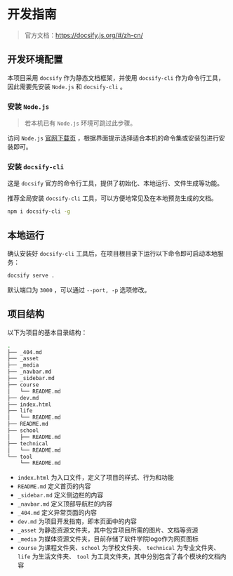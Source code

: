 # 开发指南

> 官方文档：https://docsify.js.org/#/zh-cn/

## 开发环境配置

本项目采用 `docsify` 作为静态文档框架，并使用 `docsify-cli` 作为命令行工具，因此需要先安装 `Node.js` 和 `docsify-cli` 。

### 安装 `Node.js`

> 若本机已有 `Node.js` 环境可跳过此步骤。

访问 `Node.js` [官网下载页](https://nodejs.org/zh-cn/download) ，根据界面提示选择适合本机的命令集或安装包进行安装即可。

### 安装 `docsify-cli`

这是 `docsify` 官方的命令行工具，提供了初始化、本地运行、文件生成等功能。

推荐全局安装 `docsify-cli` 工具，可以方便地常见及在本地预览生成的文档。

```bash
npm i docsify-cli -g
```

## 本地运行

确认安装好 `docsify-cli` 工具后，在项目根目录下运行以下命令即可启动本地服务：

```bash
docsify serve .
```

默认端口为 `3000` ，可以通过 `--port, -p` 选项修改。


## 项目结构

以下为项目的基本目录结构：

```bash
.
├── _404.md
├── _asset
├── _media
├── _navbar.md
├── _sidebar.md
├── course
│   └── README.md
├── dev.md
├── index.html
├── life
│   └── README.md
├── README.md
├── school
│   ├── README.md
├── technical
│   └── README.md
└── tool
    └── README.md
```

- `index.html` 为入口文件，定义了项目的样式、行为和功能
- `README.md` 定义首页的内容
- `_sidebar.md` 定义侧边栏的内容
- `_navbar.md` 定义顶部导航栏的内容
- `_404.md` 定义异常页面的内容
- `dev.md` 为项目开发指南，即本页面中的内容
- `_asset` 为静态资源文件夹，其中包含项目所需的图片、文档等资源
- `_media` 为媒体资源文件夹，目前存储了软件学院logo作为网页图标
- `course` 为课程文件夹、`school` 为学校文件夹、 `technical` 为专业文件夹、 `life` 为生活文件夹、 `tool` 为工具文件夹，其中分别包含了各个模块的文档内容
